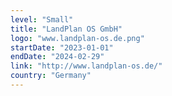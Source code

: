 ```yaml
---
level: "Small"
title: "LandPlan OS GmbH"
logo: "www.landplan-os.de.png"
startDate: "2023-01-01"
endDate: "2024-02-29"
link: "http://www.landplan-os.de/"
country: "Germany"
---
```

